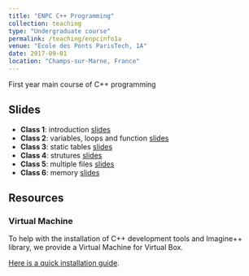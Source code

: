 ```yaml
---
title: "ENPC C++ Programming"
collection: teaching
type: "Undergraduate course"
permalink: /teaching/enpcinfo1a
venue: "Ecole des Ponts ParisTech, 1A"
date: 2017-09-01
location: "Champs-sur-Marne, France"
---
```


First year main course of C++ programming

## Slides

* **Class 1**: introduction
[slides](https://aboulch.github.io/files/teaching_enpc_1a_info/intro_01_02.pdf)
* **Class 2**: variables, loops and function
[slides](https://aboulch.github.io/files/teaching_enpc_1a_info/intro_03.pdf)
* **Class 3**: static tables
[slides](https://aboulch.github.io/files/teaching_enpc_1a_info/intro_04.pdf)
* **Class 4**: strutures
[slides](https://aboulch.github.io/files/teaching_enpc_1a_info/intro_05.pdf)
* **Class 5**: multiple files
[slides](https://aboulch.github.io/files/teaching_enpc_1a_info/intro_06.pdf)
* **Class 6**: memory
[slides](https://aboulch.github.io/files/teaching_enpc_1a_info/intro_07.pdf)

## Resources

### Virtual Machine

To help with the installation of C++ development tools and Imagine++ library, we provide a Virtual Machine for Virtual Box.

[Here is a quick installation guide](/teaching/enpcinfo1a/vm).
